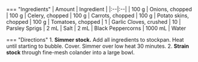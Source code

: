 === "Ingredients"
    | Amount | Ingredient |
    |:--|:--|
    | 100 g   | Onions, chopped
    | 100 g   | Celery, chopped
    | 100 g   | Carrots, chopped
    | 100 g   | Potato skins, chopped
    | 100 g   | Tomatoes, chopped
    | 1       | Garlic Cloves, crushed
    | 10      | Parsley Sprigs
    | 2 mL    | Salt
    | 2 mL    | Black Peppercorns
    | 1000 mL | Water

=== "Directions"
    1. **Simmer stock.** Add all ingredients to stockpan. Heat until starting to bubble. Cover. Simmer over low heat 30 minutes.
    2. **Strain stock** through fine-mesh colander into a large bowl.
